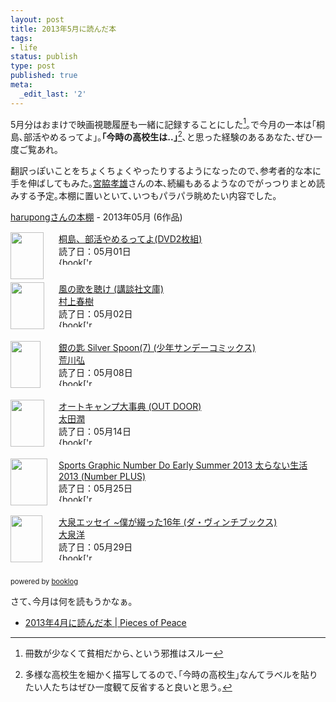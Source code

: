 ```yaml
---
layout: post
title: 2013年5月に読んだ本
tags:
- life
status: publish
type: post
published: true
meta:
  _edit_last: '2'
---
```

5月分はおまけで映画視聴履歴も一緒に記録することにした[^01]｡で今月の一本は｢桐島､部活やめるってよ｣｡**｢今時の高校生は..｣**[^02]､と思った経験のあるあなた､ぜひ一度ご覧あれ｡

翻訳っぽいことをちょくちょくやったりするようになったので､参考者的な本に手を伸ばしてもみた｡[宮脇孝雄](http://ja.wikipedia.org/wiki/%E5%AE%AE%E8%84%87%E5%AD%9D%E9%9B%84)さんの本､続編もあるようなのでがっつりまとめ読みする予定｡本棚に置いといて､いつもパラパラ眺めたい内容でした｡

<div style="margin-bottom:15px;"><a href="http://booklog.jp/users/harupong" target="_blank">harupongさんの本棚</a> - 2013年05月 (6作品)</div><div style="margin-bottom:5px;"><div style="width:75px;height:75px;float:left;margin-right:2px;"><a href="http://booklog.jp/users/harupong/archives/1/B00ANE9JGY" target="_blank"><img src="http://ecx.images-amazon.com/images/I/51P8yaxXVbL._SL75_.jpg" width="53" height="75" alt="" /></a></div><div><a href="http://booklog.jp/users/harupong/archives/1/B00ANE9JGY" target="_blank">桐島、部活やめるってよ(DVD2枚組)</a><br />読了日：05月01日<br /><img src="http://booklog.jp/images/rank/5.gif" width="59" height="12" alt="{book['rank']" /></div><br style="clear:both;" /></div><div style="margin-bottom:5px;"><div style="width:75px;height:75px;float:left;margin-right:2px;"><a href="http://booklog.jp/users/harupong/archives/1/4061317776" target="_blank"><img src="http://ecx.images-amazon.com/images/I/519BKYDGJYL._SL75_.jpg" width="54" height="75" alt="" /></a></div><div><a href="http://booklog.jp/users/harupong/archives/1/4061317776" target="_blank">風の歌を聴け (講談社文庫)</a><br /><a href="http://booklog.jp/author/%E6%9D%91%E4%B8%8A%E6%98%A5%E6%A8%B9" target="_blank">村上春樹</a><br />読了日：05月02日<br /><img src="http://booklog.jp/images/rank/4.gif" width="59" height="12" alt="{book['rank']" /></div><br style="clear:both;" /></div><div style="margin-bottom:5px;"><div style="width:75px;height:75px;float:left;margin-right:2px;"><a href="http://booklog.jp/users/harupong/archives/1/4091242855" target="_blank"><img src="http://ecx.images-amazon.com/images/I/51VRnXD4XuL._SL75_.jpg" width="48" height="75" alt="" /></a></div><div><a href="http://booklog.jp/users/harupong/archives/1/4091242855" target="_blank">銀の匙 Silver Spoon(7) (少年サンデーコミックス)</a><br /><a href="http://booklog.jp/author/%E8%8D%92%E5%B7%9D%E5%BC%98" target="_blank">荒川弘</a><br />読了日：05月08日<br /><img src="http://booklog.jp/images/rank/4.gif" width="59" height="12" alt="{book['rank']" /></div><br style="clear:both;" /></div><div style="margin-bottom:5px;"><div style="width:75px;height:75px;float:left;margin-right:2px;"><a href="http://booklog.jp/users/harupong/archives/1/4278047215" target="_blank"><img src="http://ecx.images-amazon.com/images/I/51LT5SBscCL._SL75_.jpg" width="54" height="75" alt="" /></a></div><div><a href="http://booklog.jp/users/harupong/archives/1/4278047215" target="_blank">オートキャンプ大事典 (OUT DOOR)</a><br /><a href="http://booklog.jp/author/%E5%A4%AA%E7%94%B0%E6%BD%A4" target="_blank">太田潤</a><br />読了日：05月14日<br /><img src="http://booklog.jp/images/rank/3.gif" width="59" height="12" alt="{book['rank']" /></div><br style="clear:both;" /></div><div style="margin-bottom:5px;"><div style="width:75px;height:75px;float:left;margin-right:2px;"><a href="http://booklog.jp/users/harupong/archives/1/4160081835" target="_blank"><img src="http://ecx.images-amazon.com/images/I/51%2Bwt9Ze-XL._SL75_.jpg" width="59" height="75" alt="" /></a></div><div><a href="http://booklog.jp/users/harupong/archives/1/4160081835" target="_blank">Sports Graphic Number Do Early Summer 2013 太らない生活2013 (Number PLUS)</a><br />読了日：05月25日<br /><img src="http://booklog.jp/images/rank/4.gif" width="59" height="12" alt="{book['rank']" /></div><br style="clear:both;" /></div><div style="margin-bottom:5px;"><div style="width:75px;height:75px;float:left;margin-right:2px;"><a href="http://booklog.jp/users/harupong/archives/1/4840151679" target="_blank"><img src="http://ecx.images-amazon.com/images/I/41TRApjMtBL._SL75_.jpg" width="51" height="75" alt="" /></a></div><div><a href="http://booklog.jp/users/harupong/archives/1/4840151679" target="_blank">大泉エッセイ ~僕が綴った16年 (ダ・ヴィンチブックス)</a><br /><a href="http://booklog.jp/author/%E5%A4%A7%E6%B3%89%E6%B4%8B" target="_blank">大泉洋</a><br />読了日：05月29日<br /><img src="http://booklog.jp/images/rank/4.gif" width="59" height="12" alt="{book['rank']" /></div><br style="clear:both;" /></div><div style="margin:10px 0;font-size:80%;">powered by <a href="http://booklog.jp" target="_blank">booklog</a></div>

さて､今月は何を読もうかなぁ｡

- [2013年4月に読んだ本 | Pieces of Peace](http://blog.harupong.com/2013/05/books_i_read_on_april_2013/)

[^01]: 冊数が少なくて貧相だから､という邪推はスルー

[^02]: 多様な高校生を細かく描写してるので､｢今時の高校生｣なんてラベルを貼りたい人たちはぜひ一度観て反省すると良いと思う｡
